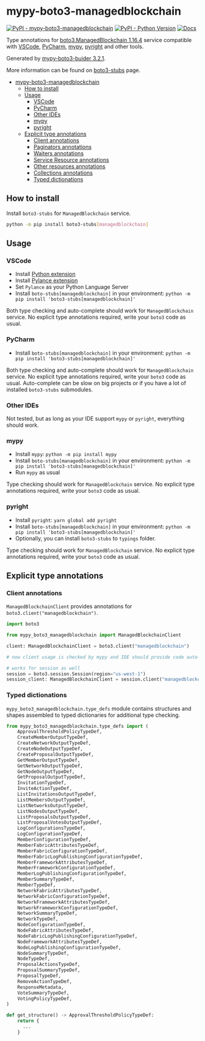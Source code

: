 # mypy-boto3-managedblockchain

[![PyPI - mypy-boto3-managedblockchain](https://img.shields.io/pypi/v/mypy-boto3-managedblockchain.svg?color=blue)](https://pypi.org/project/mypy-boto3-managedblockchain)
[![PyPI - Python Version](https://img.shields.io/pypi/pyversions/mypy-boto3-managedblockchain.svg?color=blue)](https://pypi.org/project/mypy-boto3-managedblockchain)
[![Docs](https://img.shields.io/readthedocs/mypy-boto3-builder.svg?color=blue)](https://mypy-boto3-builder.readthedocs.io/)

Type annotations for
[boto3.ManagedBlockchain 1.16.4](https://boto3.amazonaws.com/v1/documentation/api/1.16.4/reference/services/managedblockchain.html#ManagedBlockchain) service
compatible with
[VSCode](https://code.visualstudio.com/),
[PyCharm](https://www.jetbrains.com/pycharm/),
[mypy](https://github.com/python/mypy),
[pyright](https://github.com/microsoft/pyright)
and other tools.

Generated by [mypy-boto3-buider 3.2.1](https://github.com/vemel/mypy_boto3_builder).

More information can be found on [boto3-stubs](https://pypi.org/project/boto3-stubs/) page.

- [mypy-boto3-managedblockchain](#mypy-boto3-managedblockchain)
  - [How to install](#how-to-install)
  - [Usage](#usage)
    - [VSCode](#vscode)
    - [PyCharm](#pycharm)
    - [Other IDEs](#other-ides)
    - [mypy](#mypy)
    - [pyright](#pyright)
  - [Explicit type annotations](#explicit-type-annotations)
    - [Client annotations](#client-annotations)
    - [Paginators annotations](#paginators-annotations)
    - [Waiters annotations](#waiters-annotations)
    - [Service Resource annotations](#service-resource-annotations)
    - [Other resources annotations](#other-resources-annotations)
    - [Collections annotations](#collections-annotations)
    - [Typed dictionations](#typed-dictionations)

## How to install

Install `boto3-stubs` for `ManagedBlockchain` service.

```bash
python -m pip install boto3-stubs[managedblockchain]
```

## Usage

### VSCode

- Install [Python extension](https://marketplace.visualstudio.com/items?itemName=ms-python.python)
- Install [Pylance extension](https://marketplace.visualstudio.com/items?itemName=ms-python.vscode-pylance)
- Set `Pylance` as your Python Language Server
- Install `boto-stubs[managedblockchain]` in your environment: `python -m pip install 'boto3-stubs[managedblockchain]'`

Both type checking and auto-complete should work for `ManagedBlockchain` service.
No explicit type annotations required, write your `boto3` code as usual.

### PyCharm

- Install `boto-stubs[managedblockchain]` in your environment: `python -m pip install 'boto3-stubs[managedblockchain]'`

Both type checking and auto-complete should work for `ManagedBlockchain` service.
No explicit type annotations required, write your `boto3` code as usual.
Auto-complete can be slow on big projects or if you have a lot of installed `boto3-stubs` submodules.

### Other IDEs

Not tested, but as long as your IDE support `mypy` or `pyright`, everything should work.

### mypy

- Install `mypy`: `python -m pip install mypy`
- Install `boto-stubs[managedblockchain]` in your environment: `python -m pip install 'boto3-stubs[managedblockchain]'`
- Run `mypy` as usual

Type checking should work for `ManagedBlockchain` service.
No explicit type annotations required, write your `boto3` code as usual.

### pyright

- Install `pyright`: `yarn global add pyright`
- Install `boto-stubs[managedblockchain]` in your environment: `python -m pip install 'boto3-stubs[managedblockchain]'`
- Optionally, you can install `boto3-stubs` to `typings` folder.

Type checking should work for `ManagedBlockchain` service.
No explicit type annotations required, write your `boto3` code as usual.

## Explicit type annotations

### Client annotations

`ManagedBlockchainClient` provides annotations for `boto3.client("managedblockchain")`.

```python
import boto3

from mypy_boto3_managedblockchain import ManagedBlockchainClient

client: ManagedBlockchainClient = boto3.client("managedblockchain")

# now client usage is checked by mypy and IDE should provide code auto-complete

# works for session as well
session = boto3.session.Session(region="us-west-1")
session_client: ManagedBlockchainClient = session.client("managedblockchain")
```








### Typed dictionations

`mypy_boto3_managedblockchain.type_defs` module contains structures and shapes assembled
to typed dictionaries for additional type checking.

```python
from mypy_boto3_managedblockchain.type_defs import (
    ApprovalThresholdPolicyTypeDef,
    CreateMemberOutputTypeDef,
    CreateNetworkOutputTypeDef,
    CreateNodeOutputTypeDef,
    CreateProposalOutputTypeDef,
    GetMemberOutputTypeDef,
    GetNetworkOutputTypeDef,
    GetNodeOutputTypeDef,
    GetProposalOutputTypeDef,
    InvitationTypeDef,
    InviteActionTypeDef,
    ListInvitationsOutputTypeDef,
    ListMembersOutputTypeDef,
    ListNetworksOutputTypeDef,
    ListNodesOutputTypeDef,
    ListProposalsOutputTypeDef,
    ListProposalVotesOutputTypeDef,
    LogConfigurationsTypeDef,
    LogConfigurationTypeDef,
    MemberConfigurationTypeDef,
    MemberFabricAttributesTypeDef,
    MemberFabricConfigurationTypeDef,
    MemberFabricLogPublishingConfigurationTypeDef,
    MemberFrameworkAttributesTypeDef,
    MemberFrameworkConfigurationTypeDef,
    MemberLogPublishingConfigurationTypeDef,
    MemberSummaryTypeDef,
    MemberTypeDef,
    NetworkFabricAttributesTypeDef,
    NetworkFabricConfigurationTypeDef,
    NetworkFrameworkAttributesTypeDef,
    NetworkFrameworkConfigurationTypeDef,
    NetworkSummaryTypeDef,
    NetworkTypeDef,
    NodeConfigurationTypeDef,
    NodeFabricAttributesTypeDef,
    NodeFabricLogPublishingConfigurationTypeDef,
    NodeFrameworkAttributesTypeDef,
    NodeLogPublishingConfigurationTypeDef,
    NodeSummaryTypeDef,
    NodeTypeDef,
    ProposalActionsTypeDef,
    ProposalSummaryTypeDef,
    ProposalTypeDef,
    RemoveActionTypeDef,
    ResponseMetadata,
    VoteSummaryTypeDef,
    VotingPolicyTypeDef,
)

def get_structure() -> ApprovalThresholdPolicyTypeDef:
    return {
      ...
    }
```
